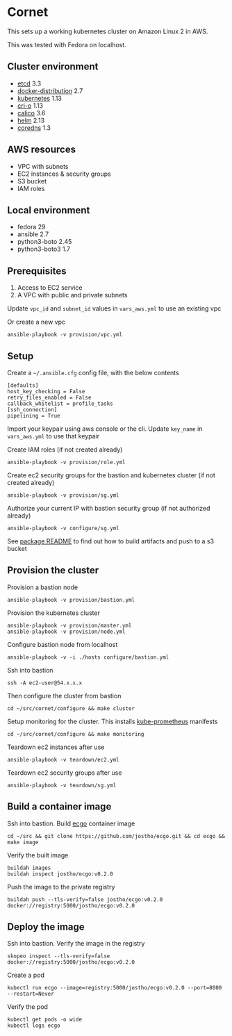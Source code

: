 # Cornet
This sets up a working kubernetes cluster on Amazon Linux 2 in AWS.

This was tested with Fedora on localhost.

## Cluster environment
* [etcd](https://github.com/etcd-io/etcd) 3.3
* [docker-distribution](https://github.com/docker/distribution) 2.7
* [kubernetes](https://github.com/kubernetes/kubernetes) 1.13
* [cri-o](https://github.com/kubernetes-sigs/cri-o) 1.13
* [calico](https://github.com/projectcalico/calico) 3.6
* [helm](https://github.com/helm/helm) 2.13
* [coredns](https://github.com/coredns/coredns) 1.3

## AWS resources
* VPC with subnets
* EC2 instances & security groups
* S3 bucket
* IAM roles

## Local environment
* fedora 29
* ansible 2.7
* python3-boto 2.45
* python3-boto3 1.7

## Prerequisites
1. Access to EC2 service
2. A VPC with public and private subnets

Update `vpc_id` and `subnet_id` values in `vars_aws.yml` to use an existing vpc

Or create a new vpc

    ansible-playbook -v provision/vpc.yml

## Setup

Create a `~/.ansible.cfg` config file, with the below contents

    [defaults]
    host_key_checking = False
    retry_files_enabled = False
    callback_whitelist = profile_tasks
    [ssh_connection]
    pipelining = True

Import your keypair using aws console or the cli. Update `key_name` in `vars_aws.yml` to use that keypair

Create IAM roles (if not created already)

    ansible-playbook -v provision/role.yml

Create ec2 security groups for the bastion and kubernetes cluster (if not created already)

    ansible-playbook -v provision/sg.yml

Authorize your current IP with bastion security group (if not authorized already)

    ansible-playbook -v configure/sg.yml

See [package README](package/README.md) to find out how to build artifacts and push to a s3 bucket

## Provision the cluster

Provision a bastion node

    ansible-playbook -v provision/bastion.yml

Provision the kubernetes cluster

    ansible-playbook -v provision/master.yml
    ansible-playbook -v provision/node.yml

Configure bastion node from localhost

    ansible-playbook -v -i ./hosts configure/bastion.yml

Ssh into bastion

    ssh -A ec2-user@54.x.x.x

Then configure the cluster from bastion

    cd ~/src/cornet/configure && make cluster

Setup monitoring for the cluster. This installs [kube-prometheus](https://github.com/coreos/prometheus-operator/tree/master/contrib/kube-prometheus) manifests

    cd ~/src/cornet/configure && make monitoring

Teardown ec2 instances after use

    ansible-playbook -v teardown/ec2.yml

Teardown ec2 security groups after use

    ansible-playbook -v teardown/sg.yml

## Build a container image

Ssh into bastion. Build [ecgo](https://github.com/jostho/ecgo) container image

    cd ~/src && git clone https://github.com/jostho/ecgo.git && cd ecgo && make image

Verify the built image

    buildah images
    buildah inspect jostho/ecgo:v0.2.0

Push the image to the private registry

    buildah push --tls-verify=false jostho/ecgo:v0.2.0 docker://registry:5000/jostho/ecgo:v0.2.0

## Deploy the image

Ssh into bastion. Verify the image in the registry

    skopeo inspect --tls-verify=false docker://registry:5000/jostho/ecgo:v0.2.0

Create a pod

    kubectl run ecgo --image=registry:5000/jostho/ecgo:v0.2.0 --port=8000 --restart=Never

Verify the pod

    kubectl get pods -o wide
    kubectl logs ecgo
